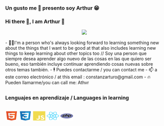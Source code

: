 ### Un gusto me 👋 presento soy Arthur 😁 
### Hi there 👋, I am Arthur 👾
<p align="center">
    <!-- Typing SVG by DenverCoder1 - https://github.com/DenverCoder1/readme-typing-svg -->
    <a href="https://github.com/DenverCoder1/readme-typing-svg">
    <img src="https://readme-typing-svg.herokuapp.com?color=0074E8&lines=Desarrollador%20Full%20Stack;Siempre%20aprendiendo%20cosas%20nuevas&font=Fira%20Code&center=true&width=440&height=45&vCenter=true&size=22" />
  </a>
  
  
  </p>
- 🧑‍🎓I'm a person who's always looking forward to learning something new about the things that I want to be good at that also includes learning new things to keep learning about other topics too //
Soy una person que siempre desea aprender algo nuevo de las cosas en las que quiero ser bueno, eso también incluye continuar aprendiendo cosas nuevas sobre otros temas también.
- 🕴 Puedes contactarme / you can contact me
- 📫 a este correo electrónico / at this email : constanzarturo@gmail.com
- 🔥 Pueden llamarme/you can call me: Athvr 
 


  ##
### Lenguajes en aprendizaje / Languages in learning
  <div style="display: inline_block"><br>
  <img align="center" alt="Rafa-HTML" height="30" width="40" src="https://raw.githubusercontent.com/devicons/devicon/master/icons/html5/html5-original.svg">
  <img align="center" alt="Rafa-CSS" height="30" width="40" src="https://raw.githubusercontent.com/devicons/devicon/master/icons/css3/css3-original.svg">
  <img align="center" alt="Rafa-Js" height="30" width="40" src="https://raw.githubusercontent.com/devicons/devicon/master/icons/javascript/javascript-plain.svg">
  <img align="center" alt="Rafa-React" height="30" width="40" src="https://raw.githubusercontent.com/devicons/devicon/master/icons/react/react-original.svg">
  <img align="center" alt="Rafa-PHP" height="30" width="40" src="https://raw.githubusercontent.com/devicons/devicon/master/icons/php/php-original.svg">
</div>
  
 ##
